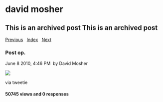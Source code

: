 # david mosher

## This is an archived post This is an archived post

[Previous](../../../posts/2010/06/nerds.html)   [Index](../../../index.html)  
[Next](../../../posts/2010/05/first-mate-milkbeard-enjoying-the-spoils-of-a.html)

### Post op.

June 8 2010, 4:46 PM  by David Mosher

![](../../../image/2010/06/9871490-image.jpg)

via tweetie

#### 50745 views and 0 responses

